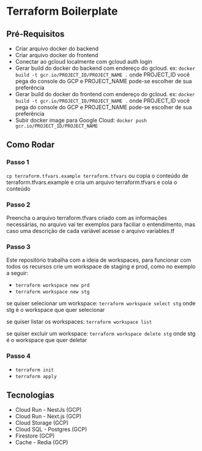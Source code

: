 # Terraform Boilerplate

## Pré-Requisitos

- Criar arquivo docker do backend
- Criar arquivo docker do frontend
- Conectar ao gcloud localmente com gcloud auth login
- Gerar build do docker do backend com endereço do gcloud. ex: 
`docker build -t gcr.io/PROJECT_ID/PROJECT_NAME .`
onde PROJECT_ID você pega do console do GCP e PROJECT_NAME pode-se escolher de sua preferência
- Gerar build do docker do frontend com endereço do gcloud. ex: 
`docker build -t gcr.io/PROJECT_ID/PROJECT_NAME .` 
onde PROJECT_ID você pega do console do GCP e PROJECT_NAME pode-se escolher de sua preferência
- Subir docker image para Google Cloud:
`docker push gcr.io/PROJECT_ID/PROJECT_NAME`

## Como Rodar
### Passo 1
`cp terraform.tfvars.example terraform.tfvars`
ou
copia o conteúdo de terraform.tfvars.example e cria um arquivo terraform.tfvars e cola o conteúdo

### Passo 2
Preencha o arquivo terraform.tfvars criado com as informações necessárias, no arquivo vai ter exemplos para faciliar o entendimento, mas caso uma descrição de cada variável acesse o arquivo variables.tf

### Passo 3
Este repositório trabalha com a ideia de workspaces, para funcionar com todos os recursos crie um workspace de staging e prod, como no exemplo a seguir:
- `terraform workspace new prd`
- `terraform workspace new stg`

se quiser selecionar um workspace:
`terraform workspace select stg` onde stg é o workspace que quer selecionar 

se quiser listar os workspaces:
`terraform workspace list`

se quiser excluir um workspace:
`terraform workspace delete stg` onde stg é o workspace que quer deletar

### Passo 4
- `terraform init`
- `terraform apply`

## Tecnologias

- Cloud Run - NestJs (GCP)
- Cloud Run - Next.js (GCP)
- Cloud Storage (GCP)
- Cloud SQL - Postgres (GCP)
- Firestore (GCP)
- Cache - Redia (GCP)